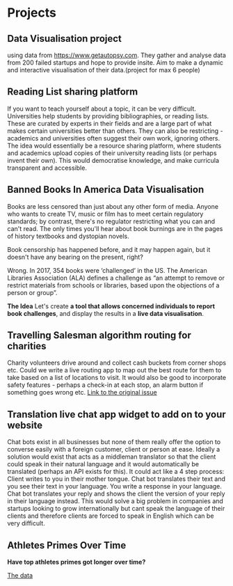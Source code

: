 # Projects

## Data Visualisation project 

using data from https://www.getautopsy.com. 
They gather and analyse data from 200 failed startups and hope to provide insite.
Aim to make a dynamic and interactive visualisation of their data.(project for max 6 people)

## Reading List sharing platform

If you want to teach yourself about a topic, it can be very difficult. Universities help students by providing bibliographies, or reading lists. These are curated by experts in their fields and are a large part of what makes certain universities better than others. They can also be restricting - academics and universities often suggest their own work, ignoring others. The idea would essentially be a resource sharing platform, where students and academics upload copies of their university reading lists (or perhaps invent their own). This would democratise knowledge, and make curricula transparent and accessible.

## Banned Books In America Data Visualisation

Books are less censored than just about any other form of media. Anyone who wants to create TV, music or film has to meet certain regulatory standards; by contrast, there's no regulator restricting what you can and can't read. The only times you'll hear about book burnings are in the pages of history textbooks and dystopian novels.

Book censorship has happened before, and it may happen again, but it doesn't have any bearing on the present, right?

Wrong. In 2017, 354 books were ‘challenged’ in the US. The American Libraries Association (ALA) defines a challenge as “an attempt to remove or restrict materials from schools or libraries, based upon the objections of a person or group”.

**The Idea**
Let's create **a tool that allows concerned individuals to report book challenges**, and display the results in a **live data visualisation**.


## Travelling Salesman algorithm routing for charities

Charity volunteers drive around and collect cash buckets from corner shops etc. Could we write a live routing app to map out the best route for them to take based on a list of locations to visit. It would also be good to incorporate safety features - perhaps a check-in at each stop, an alarm button if something goes wrong etc.
[Link to the original issue](https://github.com/FAC-Sixteen/student-project-ideas/issues/2)

## Translation live chat app widget to add on to your website

Chat bots exist in all businesses but none of them really offer the option to converse easily with a foreign customer, client or person at ease.
Ideally a solution would exist that acts as a middleman translator so that the client could speak in their natural language and it would automatically be translated (perhaps an API exists for this).
It could act like a 4 step process:
Client writes to you in their mother tongue.
Chat bot translates their text and you see their text in your language.
You write a response in your language.
Chat bot translates your reply and shows the client the version of your reply in their language instead.
This would solve a big problem in companies and startups looking to grow internationally but cant speak the language of their clients and therefore clients are forced to speak in English which can be very difficult.

## Athletes Primes Over Time

**Have top athletes primes got longer over time?**

[The data](https://drive.google.com/drive/folders/1HWPYYIWaNW_l8qZlBQabj8NjqqZ5zCf7?usp=sharing)
